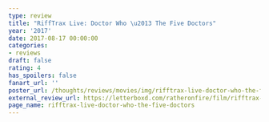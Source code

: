 ```yaml
---
type: review
title: "RiffTrax Live: Doctor Who \u2013 The Five Doctors"
year: '2017'
date: 2017-08-17 00:00:00
categories:
- reviews
draft: false
rating: 4
has_spoilers: false
fanart_url: ''
poster_url: /thoughts/reviews/movies/img/rifftrax-live-doctor-who-the-five-doctors_poster.png
external_review_url: https://letterboxd.com/ratheronfire/film/rifftrax-live-doctor-who-the-five-doctors/
page_name: rifftrax-live-doctor-who-the-five-doctors
---
```


